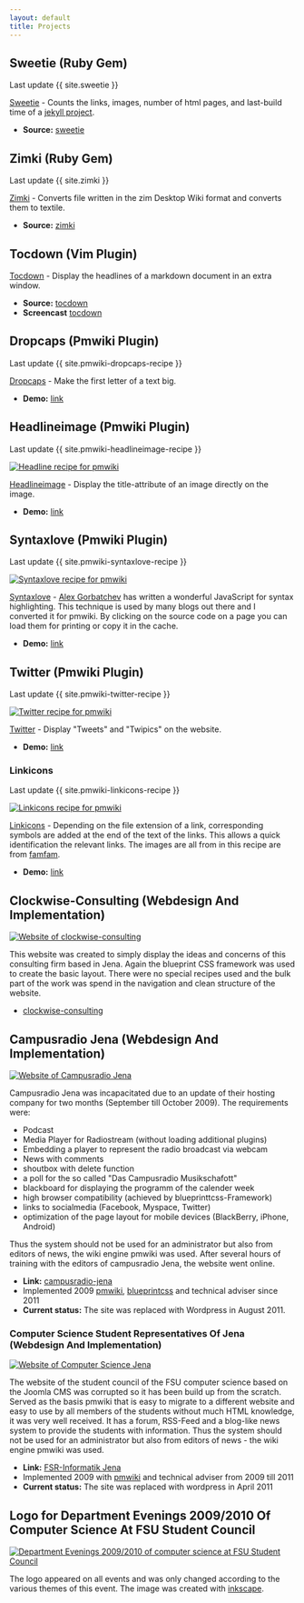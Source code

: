 ```yaml
---
layout: default
title: Projects
---
```


## Sweetie (Ruby Gem)

<section class="lastupdate">
  Last update {{ site.sweetie }}
</section>

<div class="clearfix"></div>

[Sweetie](https://rubygems.org/gems/sweetie) - Counts the links, images, number of html pages, and last-build time of a [jekyll project](http://jekyllrb.com).

- **Source:** [sweetie](https://github.com/matthias-guenther/sweetie)


## Zimki (Ruby Gem)

<section class="lastupdate">
  Last update {{ site.zimki }}
</section>

<div class="clearfix"></div>

[Zimki](https://rubygems.org/gems/zimki) - Converts file written in the zim Desktop Wiki format and converts them to textile.

- **Source:** [zimki](https://github.com/matthias-guenther/zimki)


## Tocdown (Vim Plugin)

[Tocdown](http://www.vim.org/scripts/script.php?script_id=3856) - Display the headlines of a markdown document in an extra window.

- **Source:** [tocdown](https://github.com/matthias-guenther/tocdown)
- **Screencast** [tocdown](http://www.screenr.com/zvos)


## Dropcaps (Pmwiki Plugin)

<section class="lastupdate">
  Last update {{ site.pmwiki-dropcaps-recipe }}
</section>

<div class="clearfix"></div>

[Dropcaps](http://www.pmwiki.org/wiki/Cookbook/Dropcaps) - Make the first letter of a text big.

- **Demo:** [link](http://pmwiki.wikimatze.de/pmwiki-2.2.5/pmwiki.php?n=Main.DropCaps)


## Headlineimage (Pmwiki Plugin)

<section class="lastupdate">
  Last update {{ site.pmwiki-headlineimage-recipe }}
</section>

<div class="clearfix"></div>

<a href="http://farm8.staticflickr.com/7213/7284689512_f855d570b6.jpg" title="Headline recipe for pmwiki" class="fancybox"><img src="http://farm8.staticflickr.com/7213/7284689512_f855d570b6_n.jpg" class="center" alt="Headline recipe for pmwiki"/></a>

[Headlineimage](http://www.pmwiki.org/wiki/Cookbook/HeadlineImage) - Display the title-attribute of an image directly on the image.

- **Demo:** [link](http://pmwiki.wikimatze.de/pmwiki-2.2.5/pmwiki.php?n=Main.Headlineimage)


## Syntaxlove (Pmwiki Plugin)

<section class="lastupdate">
  Last update {{ site.pmwiki-syntaxlove-recipe }}
</section>

<div class="clearfix"></div>

<a href="http://farm9.staticflickr.com/8005/7284689280_87ac2f7271_b.jpg" title="Syntaxlove recipe for pmwiki" class="fancybox"><img src="http://farm9.staticflickr.com/8005/7284689280_87ac2f7271_z.jpg" class="center" alt="Syntaxlove recipe for pmwiki"/></a>

[Syntaxlove](http://www.pmwiki.org/wiki/Cookbook/Syntaxlove) - [Alex Gorbatchev](http://alexgorbatchev.com/SyntaxHighlighter) has written a wonderful JavaScript for syntax highlighting. This technique is used by many blogs out there and I converted it for pmwiki. By clicking on the source code on a page you can load them for printing or copy it in the cache.

- **Demo:** [link](http://pmwiki.wikimatze.de/pmwiki-2.2.5/pmwiki.php?n=Main.Syntaxlove)


## Twitter (Pmwiki Plugin)

<section class="lastupdate">
  Last update {{ site.pmwiki-twitter-recipe }}
</section>

<div class="clearfix"></div>

<a href="http://farm9.staticflickr.com/8162/7284689208_f21d51eb35_b.jpg" title="Twitter recipe for pmwiki" class="fancybox"><img src="http://farm9.staticflickr.com/8162/7284689208_f21d51eb35_z.jpg" class="center" alt="Twitter recipe for pmwiki"/></a>

[Twitter](http://www.pmwiki.org/wiki/Cookbook/Twitter) - Display "Tweets" and "Twipics" on the
website.

- **Demo:** [link](http://pmwiki.wikimatze.de/pmwiki-2.2.5/pmwiki.php?n=Main.Twitter)


### Linkicons

<section class="lastupdate">
  Last update {{ site.pmwiki-linkicons-recipe }}
</section>

<div class="clearfix"></div>

<a href="http://farm9.staticflickr.com/8011/7284599918_342e65a2bd.jpg" title="Linkicons recipe for pmwiki" class="fancybox"><img src="http://farm9.staticflickr.com/8011/7284599918_342e65a2bd.jpg" class="center" alt="Linkicons recipe for pmwiki"/></a>

[Linkicons](http://www.pmwiki.org/wiki/Cookbook/LinkIcons) - Depending on the file extension of a
link, corresponding symbols are added at the end of the text of the links.  This allows a quick
identification the relevant links. The images are all from in this recipe are from
[famfam](http://www.famfamfam.com).

- **Demo:** [link](http://pmwiki.wikimatze.de/pmwiki-2.2.5/pmwiki.php?n=Main.Linkicons)


## Clockwise-Consulting (Webdesign And Implementation)

<a href="http://farm8.staticflickr.com/7240/7284690144_abb5849b80_b.jpg" title="Website of clockwise-consulting" class="fancybox"><img src="http://farm8.staticflickr.com/7240/7284690144_abb5849b80_z.jpg" class="center" alt="Website of clockwise-consulting"/></a>

This website was created to simply display the ideas and concerns of this consulting firm based in
Jena. Again the blueprint CSS framework was used to create the basic layout. There were no special
recipes used and the bulk part of the work was spend in the navigation and clean structure of the
website.

- [clockwise-consulting](http://www.clockwise-consulting.de)


## Campusradio Jena (Webdesign And Implementation)

<a href="http://farm9.staticflickr.com/8166/7284688770_746fe6c8ab_b.jpg" title="Website of Campusradio Jena" class="fancybox"><img src="http://farm9.staticflickr.com/8166/7284688770_746fe6c8ab_z.jpg" class="center" alt="Website of Campusradio Jena"/></a>

Campusradio Jena was incapacitated due to an update of their hosting company for two months (September till October 2009). The requirements were:


- Podcast
- Media Player for Radiostream (without loading additional plugins)
- Embedding a player to represent the radio broadcast via webcam
- News with comments
- shoutbox with delete function
- a poll for the so called "Das Campusradio Musikschafott"
- blackboard for displaying the programm of the calender week
- high browser compatibility (achieved by blueprinttcss-Framework)
- links to socialmedia (Facebook, Myspace, Twitter)
- optimization of the page layout for mobile devices (BlackBerry, iPhone, Android)


Thus the system should not be used for an administrator but also from editors of news, the wiki engine pmwiki was used.
After several hours of training with the editors of campusradio Jena, the website went online.


- **Link:** [campusradio-jena](http://www.campusradio-jena.de)
- Implemented 2009 [pmwiki](http://www.pmwiki.org), [blueprintcss](http://blueprintcss.org) and technical adviser since
  2011
- **Current status:** The site was replaced with Wordpress in August 2011.


### Computer Science Student Representatives Of Jena (Webdesign And Implementation)

<a href="http://farm8.staticflickr.com/7104/7284689428_2157086f0e_b.jpg" title="Website of Computer Science Jena" class="fancybox"><img src="http://farm8.staticflickr.com/7104/7284689428_2157086f0e_z.jpg" class="center" alt="Website of Computer Science Jena"/></a>

The website of the student council of the FSU computer science based on the Joomla CMS was corrupted so it has been
build up from the scratch.  Served as the basis pmwiki that is easy to migrate to a different website and easy to use by
all members of the students without much HTML knowledge, it was very well received. It has a forum, RSS-Feed and a
blog-like news system to provide the students with information. Thus the system should not be used for an administrator
but also from editors of news - the wiki engine pmwiki was used.

- **Link:** [FSR-Informatik Jena](http://users.minet.uni-jena.de/~fsrinfo)
- Implemented 2009 with [pmwiki](http://www.pmwiki.org) and technical adviser from 2009
  till 2011
- **Current status:** The site was replaced with wordpress in April 2011


## Logo for Department Evenings 2009/2010 Of Computer Science At FSU Student Council

<a href="http://farm9.staticflickr.com/8002/7284689342_e600775b9a_z.jpg" title="Department Evenings 2009/2010 of computer science at FSU Student Council" class="fancybox"><img src="http://farm9.staticflickr.com/8002/7284689342_e600775b9a_z.jpg" class="center" alt="Department Evenings 2009/2010 of computer science at FSU Student Council"/></a>

The logo appeared on all events and was only changed according to the various themes of this event. The image was
created with [inkscape](http://www.inkscape.org).

